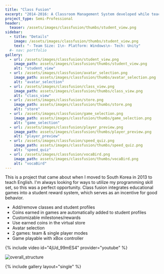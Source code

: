 ```yaml
---
title: "Class Fusion"
excerpt: "2014-2016: A Classroom Management System developed while teaching"
project_type: Semi-Professional
header:
  teaser: /assets/images/classfusion/thumbs/student_view.png
sidebar:
  - title: "Details"
    image: /assets/images/classfusion/thumbs/student_view.png
    text: "- Team Size: 1\n- Platform: Windows\n- Tech: Unity"
  #- nav: portfolio
gallery:
  - url: /assets/images/classfusion/student_view.png
    image_path: assets/images/classfusion/thumbs/student_view.png
    alt: "student_view"
  - url: /assets/images/classfusion/avatar_selection.png
    image_path: assets/images/classfusion/thumbs/avatar_selection.png
    alt: "avatar_selection"
  - url: /assets/images/classfusion/class_view.png
    image_path: assets/images/classfusion/thumbs/class_view.png
    alt: "class_view"
  - url: /assets/images/classfusion/store.png
    image_path: assets/images/classfusion/thumbs/store.png
    alt: "store"
  - url: /assets/images/classfusion/game_selection.png
    image_path: assets/images/classfusion/thumbs/game_selection.png
    alt: "game_selection"
  - url: /assets/images/classfusion/player_preview.png
    image_path: assets/images/classfusion/thumbs/player_preview.png
    alt: "player_preview"
  - url: /assets/images/classfusion/speed_quiz.png
    image_path: assets/images/classfusion/thumbs/speed_quiz.png
    alt: "speed_quiz"
  - url: /assets/images/classfusion/vocaBird.png
    image_path: assets/images/classfusion/thumbs/vocaBird.png
    alt: "vocaBird"
---
```


This is a project that came about when I moved to South Korea in 2013 to teach English. I'm always looking for ways to utilize my programming skill set, so this was a perfect opportunity. Class fusion integrates educational games into a student reward system, which serves as an incentive for good behavior.

- Add/remove classes and student profiles
- Coins earned in games are automatically added to student profiles
- Customizable milestones/rewards
- Use earned coins in the virtual store
- Avatar selection
- 2 games: team & single player modes
- Game playable with xBox controller

{% include video id="4jUd_99mES4" provider="youtube" %}

<img src="{{ site.url }}{{ site.baseurl }}/assets/images/classfusion/overall_structure.png" alt="overall_structure">

{% include gallery layout="single" %}